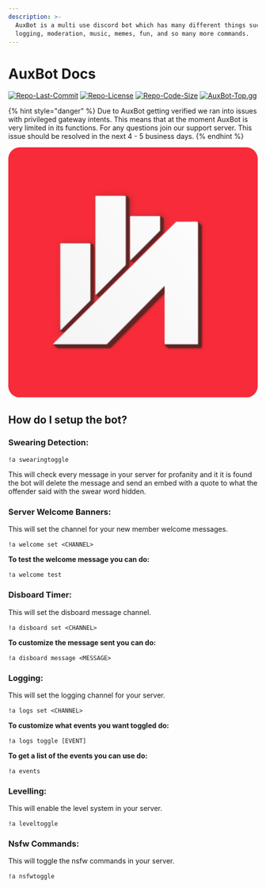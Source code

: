 ```yaml
---
description: >-
  AuxBot is a multi use discord bot which has many different things such as
  logging, moderation, music, memes, fun, and so many more commands.
---
```


# AuxBot Docs

[![Repo-Last-Commit](https://img.shields.io/github/last-commit/Auxtal/AuxBot-Python-Docs?color=purple&label=Last%20Commit&logo=GitHub&logoColor=white)](https://github.com/Auxtal/AuxBot-Python-Docs) [![Repo-License](https://img.shields.io/github/license/Auxtal/AuxBot-Python-Docs?color=orange&label=License&logo=GitHub)](https://github.com/Auxtal/AuxBot-Python-Docs) [![Repo-Code-Size](https://img.shields.io/github/repo-size/Auxtal/AuxBot-Python-Docs?color=blue&label=Repo%20Size&logo=GitHub&logoColor=white)](https://github.com/Auxtal/AuxBot-Python-Docs) [![AuxBot-Top.gg](https://top.gg/api/widget/owner/701301497501188169.svg)](https://top.gg/bot/701301497501188169)

{% hint style="danger" %}
Due to AuxBot getting verified we ran into issues with privileged gateway intents. This means that at the moment AuxBot is very limited in its functions. For any questions join our support server. This issue should be resolved in the next 4 - 5 business days.
{% endhint %}

![](.gitbook/assets/auxbot-redesign-round-logo.png)

## How do I setup the bot?

### Swearing Detection:

```text
!a swearingtoggle
```

This will check every message in your server for profanity and it it is found the bot will delete the message and send an embed with a quote to what the offender said with the swear word hidden.



### Server Welcome Banners:

This will set the channel for your new member welcome messages.

```text
!a welcome set <CHANNEL>
```

**To test the welcome message you can do:**

```text
!a welcome test
```



### Disboard Timer:

This will set the disboard message channel. 

```text
!a disboard set <CHANNEL>
```

**To customize the message sent you can do:**

```text
!a disboard message <MESSAGE>
```

### 

### Logging:

This will set the logging channel for your server. 

```text
!a logs set <CHANNEL>
```

**To customize what events you want toggled do:**

```text
!a logs toggle [EVENT]
```

**To get a list of the events you can use do:**

```text
!a events
```



### Levelling:

This will enable the level system in your server.

```text
!a leveltoggle
```

### 

### Nsfw Commands:

This will toggle the nsfw commands in your server.

```text
!a nsfwtoggle
```

